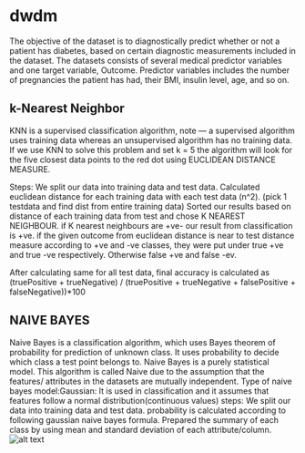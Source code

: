 # dwdm
The objective of the dataset is to diagnostically predict whether or not a patient has diabetes, based on certain diagnostic measurements included in the dataset.
The datasets consists of several medical predictor variables and one target variable, Outcome. Predictor variables includes the number of pregnancies the patient has had, their BMI, insulin level, age, and so on.



## k-Nearest Neighbor 
KNN is a supervised classification algorithm, note — a supervised algorithm uses training data whereas an unsupervised algorithm has no training data.
If we use KNN to solve this problem and set k = 5 the algorithm will look for the five closest data points to the red dot using EUCLIDEAN DISTANCE MEASURE.

Steps: We split our data into training data and test data. 
Calculated euclidean distance for each training data with each test data (n^2). (pick 1 testdata and find dist from entire training data)
Sorted our results based on distance of each training data from test and chose K NEAREST NEIGHBOUR. 
if K nearest neighbours are +ve- our result from classification is +ve. 
if the given outcome from euclidean distance is near to test distance measure according to +ve and -ve classes, they were put under true +ve and true -ve respectively. Otherwise false +ve and false -ev.

After calculating same for all test data, final accuracy is calculated as (truePositive + trueNegative) / (truePositive + trueNegative + falsePositive + falseNegative))*100


## NAIVE BAYES
Naive Bayes is a classification algorithm, which uses Bayes theorem of probability for prediction of unknown class. 
It uses probability to decide which class a test point belongs to. Naive Bayes is a purely statistical model. 
This algorithm is called Naive due to the assumption that the features/ attributes in the datasets are mutually independent.
Type of naive bayes model:Gaussian: It is used in classification and it assumes that features follow a normal distribution(continuous values)
steps: We split our data into training data and test data. 
probability is calculated according to following gaussian naive bayes formula. 
Prepared the summary of each class by using mean and standard deviation of each attribute/column.
![alt text](https://d1zx6djv3kb1v7.cloudfront.net/wp-content/media/2019/11/Gaussian-Naive-Bayes-i2tutorials.jpg)
